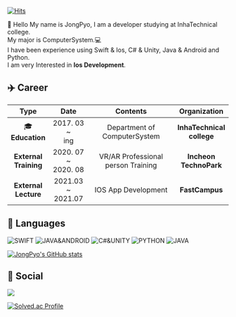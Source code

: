[![Hits](https://hits.seeyoufarm.com/api/count/incr/badge.svg?url=https%3A%2F%2Fgithub.com%2FJongPyoAhn%2FJongPyoAhn%2F&count_bg=%2379C83D&title_bg=%23555555&icon=&icon_color=%23E7E7E7&title=hits&edge_flat=false)](https://hits.seeyoufarm.com)


:wave: Hello My name is JongPyo, I am a developer studying at InhaTechnical college.  
My major is ComputerSystem.:computer:  
I have been experience using Swift & Ios, C# & Unity, Java & Android and Python.  
I am very Interested in **Ios Development**. 

## :airplane: Career
| Type | Date | Contents | Organization|
| :--: | :--: | :--: | :--: |
| :mortar_board: <br/> **Education** | 2017. 03 ~ <br/> ing | Department of ComputerSystem | **InhaTechnical <br/> college** |
| **External <br/> Training**| 2020. 07 ~ <br/> 2020. 08  | VR/AR Professional person Training | **Incheon <br/> TechnoPark** |
| **External <br/> Lecture**| 2021.03 ~ </br> 2021.07 | IOS App Development | **FastCampus** |

## :book: Languages


![SWIFT](https://img.shields.io/badge/SWIFT&IOS-%E2%98%85%E2%98%85%E2%98%85%E2%98%86%E2%98%86-red?style=plastic&logo=Swift)
![JAVA&ANDROID](https://img.shields.io/badge/JAVA%26ANDROID-%E2%98%85%E2%98%85%E2%98%86%E2%98%86%E2%98%86-green?style=plastic&logo=Android)
![C#&UNITY](https://img.shields.io/badge/C%23%26UNITY-%E2%98%85%E2%98%85%E2%98%86%E2%98%86%E2%98%86-lightgrey?style=plastic&logo=Unity)
![PYTHON](https://img.shields.io/badge/PYTHON-%E2%98%85%E2%98%85%E2%98%86%E2%98%86%E2%98%86-blue?style=plastic&logo=Python)
![JAVA](https://img.shields.io/badge/JAVA-%E2%98%85%E2%98%85%E2%98%85%E2%98%86%E2%98%86-orange?style=plastic&logo=Java)

[![JongPyo's GitHub stats](https://github-readme-stats.vercel.app/api?username=JongPyoAhn)](https://github.com/JongPyoAhn/JongPyoAhn/)

## :rocket: Social
<a href="mailto: whdvy95@gmail.com" target="_blank"><img src="https://img.shields.io/badge/Gmail-d14836?style=flat-square&logo=Gmail&logoColor=white"/></a>

[![Solved.ac Profile](http://mazassumnida.wtf/api/v2/generate_badge?boj=whdvy3)](https://solved.ac/이름/whdvy3)

